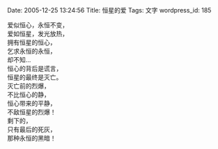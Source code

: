 Date: 2005-12-25 13:24:56
Title: 恒星的爱
Tags: 文字
wordpress_id: 185

爱似恒心，永恒不变，  
爱如恒星，发光放热，  
拥有恒星的恒心，  
乞求永恒的永恒，  
却不知…  
恒心的背后是谎言，  
恒星的最终是灭亡。  
灭亡前的烈爆，  
不比恒心的静，  
恒心带来的平静，  
不敌恒星的烈爆！  
剩下的，  
只有最后的死灰，  
那种永恒的黑暗！
